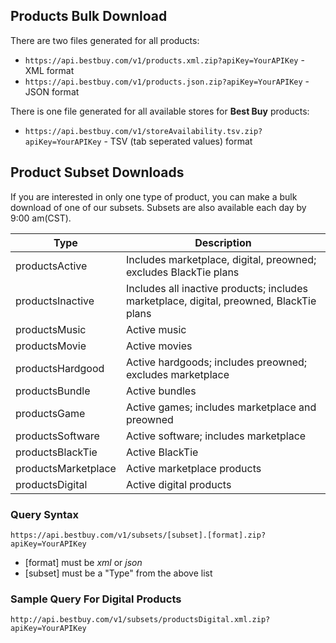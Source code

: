 ## Products Bulk Download
There are two files generated for all products:

+ `https://api.bestbuy.com/v1/products.xml.zip?apiKey=YourAPIKey` - XML format
+ `https://api.bestbuy.com/v1/products.json.zip?apiKey=YourAPIKey` - JSON format

There is one file generated for all available stores for **Best Buy** products:

+ `https://api.bestbuy.com/v1/storeAvailability.tsv.zip?apiKey=YourAPIKey` - TSV (tab seperated values) format

## Product Subset Downloads

If you are interested in only one type of product, you can make a bulk download of one of our subsets. Subsets are also available each day by 9:00 am(CST).

Type | Description
---- | -----------
productsActive | Includes marketplace, digital, preowned; excludes BlackTie plans
productsInactive | Includes all inactive products; includes marketplace, digital, preowned, BlackTie plans
productsMusic | Active music
productsMovie | Active movies
productsHardgood | Active hardgoods; includes preowned; excludes marketplace
productsBundle | Active bundles
productsGame | Active games; includes marketplace and preowned
productsSoftware | Active software; includes marketplace
productsBlackTie | Active BlackTie
productsMarketplace | Active marketplace products
productsDigital | Active digital products

### Query Syntax
`https://api.bestbuy.com/v1/subsets/[subset].[format].zip?apiKey=YourAPIKey`

+ [format] must be *xml* or *json*
+ [subset] must be a "Type" from the above list

### Sample Query For Digital Products
`http://api.bestbuy.com/v1/subsets/productsDigital.xml.zip?apiKey=YourAPIKey`
